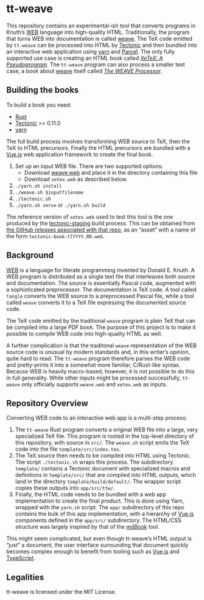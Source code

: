 # tt-weave

This repository contains an experimental-ish tool that converts programs in
Knuth’s [WEB] language into high-quality HTML. Traditionally, the program that
turns WEB into documentation is called [weave]. The TeX code emitted by
`tt-weave` can be processed into HTML by [Tectonic] and then bundled into an
interactive web application using [yarn] and [Parcel]. The only fully supported
use case is creating an HTML book called [*XeTeX: A Pseudoprogram*]. The
`tt-weave` program can also process a smaller test case, a book about [weave]
itself called [*The WEAVE Processor*].

[WEB]: https://www.ctan.org/pkg/web
[weave]: https://www.ctan.org/pkg/weave
[Tectonic]: https://tectonic-typesetting.github.io/
[yarn]: https://yarnpkg.com/
[Parcel]: https://parceljs.org/
[*XeTeX: A Pseudoprogram*]: https://stacks.fullyjustified.net/xap/2022.0/
[*The WEAVE Processor*]: https://stacks.fullyjustified.net/weave/2022.0/


## Building the books

To build a book you need:

- [Rust]
- [Tectonic] >= 0.11.0
- [yarn]

[Rust]: https://rust-lang.org/

The full build process involves transforming WEB source to TeX, then the TeX to
HTML precursors. Finally the HTML precursors are bundled with a [Vue.js] web
application framework to create the final book.

[Vue.js]: https://vuejs.org/

1. Set up an input WEB file. There are two supported options:
   - Download [weave.web] and place it in the directory containing this file
   - Download `xetex.web` as described below.
2. `./yarn.sh install`
3. `./weave.sh $inputfilename`
4. `./tectonic.sh`
5. `./yarn.sh serve` or `./yarn.sh build`

[weave.web]: https://ctan.org/tex-archive/systems/knuth/dist/web/weave.web

The reference version of `xetex.web` used to test this tool is the one produced
by the [tectonic-staging] build process. This can be obtained from [the GitHub
releases associated with that repo][ts-releases], as an “asset” with a name of
the form `tectonic-book-tlYYYY.RR.web`.

[tectonic-staging]: https://github.com/tectonic-typesetting/tectonic-staging/
[ts-releases]: https://github.com/tectonic-typesetting/tectonic-staging/releases/
[xetex.web]: https://github.com/tectonic-typesetting/tectonic-staging/releases/


## Background

[WEB] is a language for literate programming invented by Donald E. Knuth. A WEB
program is distributed as a single text file that interleaves both source and
documentation. The source is essentially Pascal code, augmented with a
sophisticated preprocessor. The documentation is TeX code. A tool called
`tangle` converts the WEB source to a preprocessed Pascal file, while a tool
called `weave` converts it to a TeX file expressing the documented source code.

The TeX code emitted by the traditional `weave` program is plain TeX that can
be compiled into a large PDF book. The purpose of this project is to make it
possible to compile WEB code into high-quality HTML as well.

A further complication is that the traditonal `weave` representation of the WEB
source code is unusual by modern standards and, in this writer’s opinion, quite
hard to read. The `tt-weave` program therefore parses the WEB code and
pretty-prints it into a somewhat more familiar, C/Rust-like syntax. Because WEB
is heavily macro-based, however, it is not possible to do this in full
generality. While other inputs might be processed successfully, `tt-weave` only
officially supports `weave.web` and `xetex.web` as inputs.


## Repository Overview

Converting WEB code to an interactive web app is a multi-step process:

1. The `tt-weave` Rust program converts a original WEB file into a large, very
   specialized TeX file. This program is rooted in the top-level directory of
   this repository, with source in `src/`. The `weave.sh` script emits the TeX
   code into the file `template/src/index.tex`.
2. The TeX source then needs to be compiled into HTML using Tectonic. The script
   `./tectonic.sh` wraps this process. The subdirectory `template/` contains a
   Tectonic document with specialized macros and definitions in `template/src/`
   that are compiled into HTML outputs, which land in the directory
   `template/build/default/`. The wrapper script copies these outputs into
   `app/src/ttw/`.
3. Finally, the HTML code needs to be bundled with a web app implementation to
   create the final product. This is done using Yarn, wrapped with the `yarn.sh`
   script. The `app/` subdirectory of this repo contains the bulk of this
   app implementation, with a hierarchy of [Vue.js] components defined in the
   `app/src/` subdirectory. The HTML/CSS structure was largely inspired by that
   of the [mdBook](https://rust-lang.github.io/mdBook/) tool.

[Vue.js]: https://vuejs.org/

This might seem complicated, but even though tt-weave’s HTML output is “just” a
document, the user interface surrounding that document quickly becomes complex
enough to benefit from tooling such as [Vue.js] and [TypeScript].

[TypeScript]: https://typescriptlang.org/


## Legalities

tt-weave is licensed under the MIT License.
